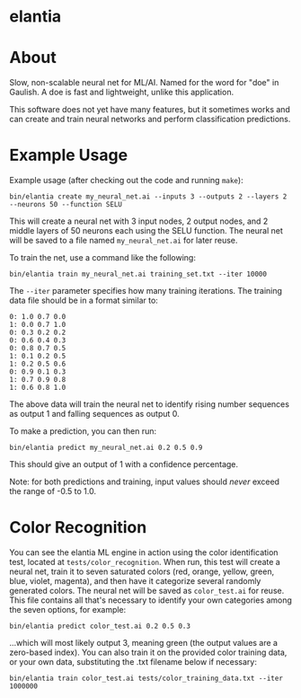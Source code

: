 # elantia

# About
Slow, non-scalable neural net for ML/AI.
Named for the word for "doe" in Gaulish. A doe is fast and lightweight, unlike this application.

This software does not yet have many features, but it sometimes works and can create and train neural networks and perform classification predictions.

# Example Usage
Example usage (after checking out the code and running `make`):

`bin/elantia create my_neural_net.ai --inputs 3 --outputs 2 --layers 2 --neurons 50 --function SELU`

This will create a neural net with 3 input nodes, 2 output nodes, and 2 middle layers of 50 neurons each using the SELU function.
The neural net will be saved to a file named `my_neural_net.ai` for later reuse.

To train the net, use a command like the following:

`bin/elantia train my_neural_net.ai training_set.txt --iter 10000`

The `--iter` parameter specifies how many training iterations.
The training data file should be in a format similar to:

```
0: 1.0 0.7 0.0
1: 0.0 0.7 1.0
0: 0.3 0.2 0.2
0: 0.6 0.4 0.3
0: 0.8 0.7 0.5
1: 0.1 0.2 0.5
1: 0.2 0.5 0.6
0: 0.9 0.1 0.3
1: 0.7 0.9 0.8
1: 0.6 0.8 1.0
```

The above data will train the neural net to identify rising number sequences as output 1 and falling sequences as output 0.

To make a prediction, you can then run:

`bin/elantia predict my_neural_net.ai 0.2 0.5 0.9`

This should give an output of 1 with a confidence percentage.

Note: for both predictions and training, input values should *never* exceed the range of -0.5 to 1.0.

# Color Recognition
You can see the elantia ML engine in action using the color identification test, located at `tests/color_recognition`.
When run, this test will create a neural net, train it to seven saturated colors (red, orange, yellow, green, blue, violet, magenta),
and then have it categorize several randomly generated colors. The neural net will be saved as `color_test.ai` for reuse.
This file contains all that's necessary to identify your own categories among the seven options, for example:

`bin/elantia predict color_test.ai 0.2 0.5 0.3`

...which will most likely output 3, meaning green (the output values are a zero-based index).
You can also train it on the provided color training data, or your own data, substituting the .txt filename below if necessary:

`bin/elantia train color_test.ai tests/color_training_data.txt --iter 1000000`





